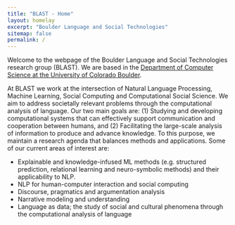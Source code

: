 ```yaml
---
title: "BLAST - Home"
layout: homelay
excerpt: "Boulder Language and Social Technologies"
sitemap: false
permalink: /
---
```


Welcome to the webpage of the Boulder Language and Social Technologies research group (BLAST). We are based in the [Department of Computer
Science at the University of Colorado Boulder](https://www.colorado.edu/cs/).

At BLAST we work at the intersection of Natural Language Processing, Machine Learning, Social Computing and
Computational Social Science. We aim to address societally relevant problems through the computational analysis of language. Our two main goals are: (1) Studying and developing computational systems that can effectively support communication and cooperation between humans, and (2) Facilitating the large-scale analysis of information to produce and advance knowledge. To this purpose, we maintain a research agenda that balances methods and applications. Some of our current areas of interest are:

* Explainable and knowledge-infused ML methods (e.g. structured
prediction, relational learning and neuro-symbolic methods) and their applicability to NLP. 
* NLP for human-computer interaction and social computing
* Discourse, pragmatics and argumentation analysis
* Narrative modeling and understanding
* Language as data; the study of social and cultural phenomena through the
computational analysis of language
